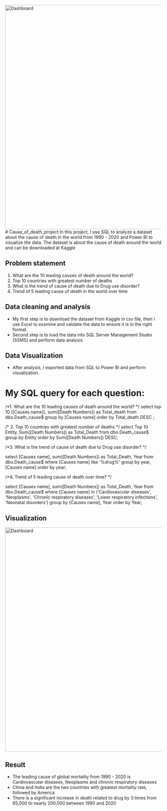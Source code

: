 <img width="721" alt="Dashboard" src="https://github.com/tuannguyen19902022/Cause_of_death_project/assets/121286235/6cea2172-9f5c-4828-93c2-47ecea6ddc71"># Cause_of_death_project
In this project, I use SQL to analyze a dataset about the cause of death in the world from 1990 - 2020 and Power BI to visualize the data. The dataset is about the cause of death around the world and can be downloaded at Kaggle
## Problem statement
1. What are the 10 leading causes of death around the world?
2. Top 10 countries with greatest number of deaths
3. What is the trend of cause of death due to Drug use disorder?
4. Trend of 5 leading cause of death in the world over time

## Data cleaning and analysis
- My first step is to download the dataset from Kaggle in csv file, then I use Excel to examine and validate the data to ensure it is in the right format.
- Second step is to load the data into SQL Server Management Studio (SSMS) and perform data analysis

## Data Visualization
- After analysis, I exported data from SQL to Power BI and perform visualization.

# My SQL query for each question: 
/*1. What are the 10 leading causes of death around the world? */
select top 10 ([Causes name]), sum([Death Numbers]) as Total_death
from dbo.Death_cause$
group by [Causes name]
order by Total_death DESC
;

/* 2. Top 10 countries with greatest number of deaths */
select Top 10 Entity, Sum([Death Numbers]) as Total_Death
from dbo.Death_cause$
group by Entity
order by Sum([Death Numbers]) DESC;

/*3. What is the trend of cause of death due to Drug use disorder? */

select [Causes name], sum([Death Numbers]) as Total_Death, Year
from dbo.Death_cause$
where  [Causes name] like '%drug%'
group by year, [Causes name]
order by year;



/*4. Trend of 5 leading cause of death over time? */

select [Causes name], sum([Death Numbers]) as Total_Death, Year
from dbo.Death_cause$
where [Causes name] in ('Cardiovascular diseases', 'Neoplasms', 'Chronic respiratory diseases', 'Lower respiratory infections', 'Neonatal disorders')
group by [Causes name], Year
order by Year;

## Visualization 

<img width="721" alt="Dashboard" src="https://github.com/tuannguyen19902022/Cause_of_death_project/assets/121286235/cdc5e8cc-b8ea-4f92-8c9f-e0e4195642d0">

## Result
- The leading cause of global mortality from 1990 - 2020 is Cardiovascular diseases, Neoplasms and chronic respiratory diseases
- China and India are the two countries with greatest mortality rate, followed by America
- There is a significant increase in death related to drug by 3 times from 65,000 to nearly 200,000 between 1990 and 2020


